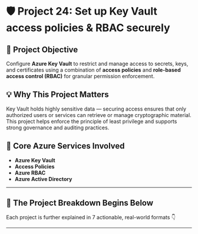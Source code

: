 # 🛡️ Project 24: Set up Key Vault access policies & RBAC securely

## 📌 Project Objective  
Configure **Azure Key Vault** to restrict and manage access to secrets, keys, and certificates using a combination of **access policies** and **role-based access control (RBAC)** for granular permission enforcement.

## 💡 Why This Project Matters  
Key Vault holds highly sensitive data — securing access ensures that only authorized users or services can retrieve or manage cryptographic material. This project helps enforce the principle of least privilege and supports strong governance and auditing practices.

## 🧰 Core Azure Services Involved  
- **Azure Key Vault**  
- **Access Policies**  
- **Azure RBAC**  
- **Azure Active Directory**

---

## 🔁 The Project Breakdown Begins Below  
Each project is further explained in 7 actionable, real-world formats 👇

---
